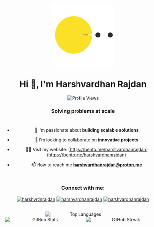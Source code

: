 <div align="center">
	<br>
	<img src="https://raw.githubusercontent.com/Aniket965/Aniket965/master/pacman.svg?sanitize=true" width="200" height="200">
</div>
<h1 align="center">Hi 👋, I'm Harshvardhan Rajdan</h1>

<div align="center" style="display: flex; justify-content: center; margin: 10px 0;">
  <img src="https://komarev.com/ghpvc/?username=harshvardhanrajdan&style=flat-square&color=blue" alt="Profile Views" />
</div>

<h3 align="center">Solving problems at scale</h3>

<div align="center" style="display: flex; flex-direction: column; align-items: center;">

- 🌱 I'm passionate about **building scalable solutions**

- 👯 I'm looking to collaborate on **innovative projects**

- 👨‍💻 Visit my website: [https://bento.me/harshvardhanrajdan](https://bento.me/harshvardhanrajdan)

- 📫 How to reach me **harshvardhanrajdan@proton.me**

</div>

<!--START_SECTION:waka-->

<!--END_SECTION:waka-->

<h3 align="center">Connect with me:</h3>
<p align="center">
<a href="https://twitter.com/harshvrdnrajdan" target="blank"><img align="center" src="https://cdn.jsdelivr.net/npm/simple-icons@3.0.1/icons/twitter.svg" alt="harshvrdnrajdan" height="30" width="40" /></a>
<a href="https://linkedin.com/in/harshvardhanrajdan" target="blank"><img align="center" src="https://cdn.jsdelivr.net/npm/simple-icons@3.0.1/icons/linkedin.svg" alt="harshvardhanrajdan" height="30" width="40" /></a>
<a href="https://instagram.com/harshvardhanrajdan" target="blank"><img align="center" src="https://cdn.jsdelivr.net/npm/simple-icons@3.0.1/icons/instagram.svg" alt="harshvardhanrajdan" height="30" width="40" /></a>
</p>

<br>

<div align="center">
  <div style="display: flex; justify-content: center; gap: 20px; width: 100%;">
    <img src="https://github-readme-stats.vercel.app/api/top-langs/?username=harshvardhanrajdan&layout=compact&theme=radical&hide_border=true" alt="Top Languages" style="width: 48%; max-width: 500px;" />
  </div>
  <div style="display: flex; justify-content: center; gap: 20px; margin-bottom: 20px; width: 100%;">
    <img src="https://github-readme-stats.vercel.app/api?username=harshvardhanrajdan&show_icons=true&locale=en&theme=blue-green" alt="GitHub Stats" style="width: 48%; max-width: 500px;" />
    <img src="https://github-readme-streak-stats.herokuapp.com/?user=harshvardhanrajdan&theme=radical" alt="GitHub Streak" style="width: 48%; max-width: 500px;" />
  </div>
</div>
